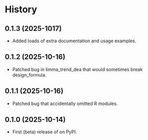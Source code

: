 # History

## 0.1.3 (2025-1017)

* Added loads of extra documentation and usage examples.

## 0.1.2 (2025-10-16)

* Patched bug in limma_trend_dea that would sometimes break design_formula.

## 0.1.1 (2025-10-16)

* Patched bug that accidentally omitted R modules.

## 0.1.0 (2025-10-14)

* First (beta) release of on PyPI.
